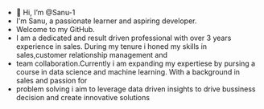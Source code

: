 - 👋 Hi, I’m @Sanu-1
- I'm Sanu, a passionate learner and aspiring developer.
- Welcome to my GitHub.
- I am a dedicated and result driven professional with over 3 years experience in sales. During my tenure i  honed my skills in sales,customer relationship management and
- team collaboration.Currently i am expanding my expertiese by pursing a course in data science and machine learning. With a background in sales and passion for
- problem solving i aim to leverage data driven insights to drive bussiness decision and create innovative solutions 
